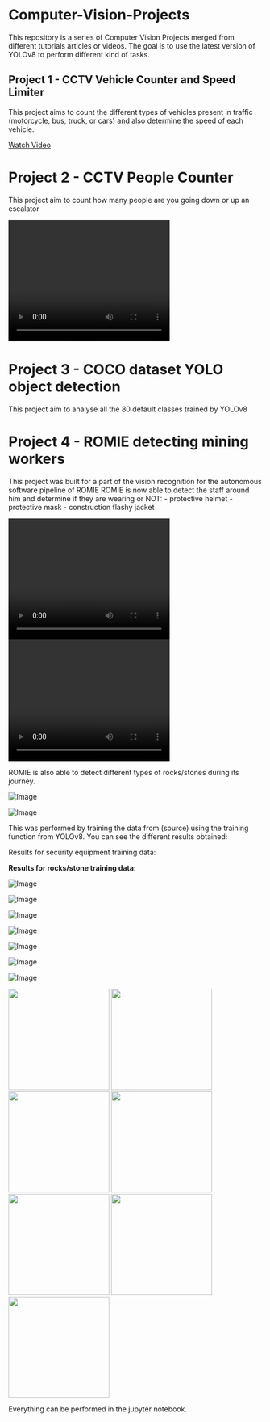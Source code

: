 # Computer-Vision-Projects
This repository is a series of Computer Vision Projects merged from different tutorials articles or videos.
The goal is to use the latest version of YOLOv8 to perform different kind of tasks.

## Project 1 - CCTV Vehicle Counter and Speed Limiter
This project aims to count the different types of vehicles present in traffic (motorcycle, bus, truck, or cars) and also determine the speed of each vehicle.

[Watch Video](https://drive.google.com/file/d/1KocxibqCY4l5EoyjPzNW_IFM3CRlyFtF/preview)

# Project 2 - CCTV People Counter
This project aim to count how many people are you going down or up an escalator

<video width="320" height="240" controls>
  <source src="https://drive.google.com/file/d/1pfwbHx9cQHtFCLFEldNCgx_DgOWmHmi5/preview" type="video/mp4">
</video>


# Project 3 - COCO dataset YOLO object detection
This project aim to analyse all the 80 default classes trained by YOLOv8

# Project 4 - ROMIE detecting mining workers
This project was built for a part of the vision recognition for the autonomous software pipeline of ROMIE
ROMIE is now able to detect the staff around him and determine if they are wearing or NOT:
	- protective helmet
	- protective mask
	- construction flashy jacket

<video width="320" height="240" controls>
  <source src="https://drive.google.com/file/d/1V6-ptFzNiT7m-vEdwkbZXPUcNAnDH7-m/preview" type="video/mp4">
</video>

<video width="320" height="240" controls>
  <source src="https://drive.google.com/file/d/1PvjI-w624_cldSH81tunnEq3OxbwJSHu/preview" type="video/mp4">
</video>


ROMIE is also able to detect different types of rocks/stones during its journey.

![Image](https://drive.google.com/uc?export=view&id=1ELVQb4q7AXR96gIBUR2LPuyFy0JgXjEQ)

![Image](https://drive.google.com/uc?export=view&id=1fgXkiNbcWpEqdqHWaJaCWLjnsp_-he1h)

This was performed by training the data from (source) using the training function from YOLOv8. You can see the different results obtained:

Results for security equipment training data:

**Results for rocks/stone training data:**

![Image](https://drive.google.com/uc?export=view&id=1BTbNqBstNi5ntPXQ8fifuriDoKChDfBF)

![Image](https://drive.google.com/uc?export=view&id=1I-nvnexMCRAyOWUNdKh0EAV5sBnvJdaG)

![Image](https://drive.google.com/uc?export=view&id=1OK7OcR_oH9xsvfC8s8bf4cFiLrtkH2Wt)

![Image](https://drive.google.com/uc?export=view&id=16Z56cAtGPFje-lvCDEo2CD1_V0p0U2Nq)

![Image](https://drive.google.com/uc?export=view&id=1Jtcm_Ciwx3tKoOBe4fPjuZdaDLy-XOzy)

![Image](https://drive.google.com/uc?export=view&id=14EMzrgbfsN_ZwaX7yh9IH58lr1mELD34)

![Image](https://drive.google.com/uc?export=view&id=11pdqUv7N1ZA89eXHBA0-BmXwX_ty2LXR)

<img src="https://drive.google.com/uc?export=view&id=1BTbNqBstNi5ntPXQ8fifuriDoKChDfBF" width="200" height="200"/>

<img src="https://drive.google.com/uc?export=view&id=1I-nvnexMCRAyOWUNdKh0EAV5sBnvJdaG" width="200" height="200"/>

<img src="https://drive.google.com/uc?export=view&id=1OK7OcR_oH9xsvfC8s8bf4cFiLrtkH2Wt" width="200" height="200"/>

<img src="https://drive.google.com/uc?export=view&id=16Z56cAtGPFje-lvCDEo2CD1_V0p0U2Nq" width="200" height="200"/>

<img src="https://drive.google.com/uc?export=view&id=1Jtcm_Ciwx3tKoOBe4fPjuZdaDLy-XOzy" width="200" height="200"/>

<img src="https://drive.google.com/uc?export=view&id=14EMzrgbfsN_ZwaX7yh9IH58lr1mELD34" width="200" height="200"/>

<img src="https://drive.google.com/uc?export=view&id=11pdqUv7N1ZA89eXHBA0-BmXwX_ty2LXR" width="200" height="200"/>


Everything can be performed in the jupyter notebook.
	
